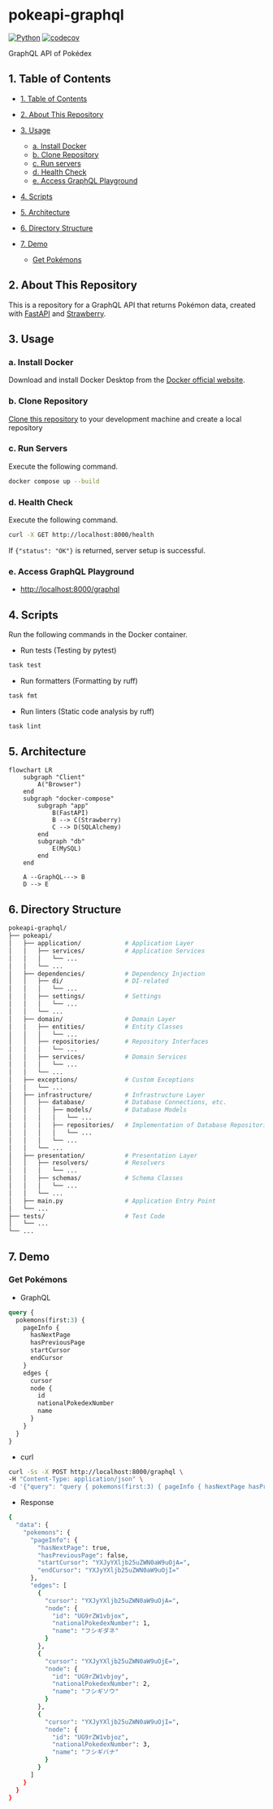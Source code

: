 # pokeapi-graphql

[![Python](https://img.shields.io/badge/Python-3.11-blue)](https://www.python.org/)
[![codecov](https://codecov.io/gh/kohdice/pokeapi-graphql/graph/badge.svg?token=01EPH5KG7V)](https://codecov.io/gh/kohdice/pokeapi-graphql)

GraphQL API of Pokédex

## 1. Table of Contents

- [1. Table of Contents](#1-table-of-contents)
- [2. About This Repository](#2-about-this-repository)
- [3. Usage](#3-usage)
  - [a. Install Docker](#a-install-docker)
  - [b. Clone Repository](#b-clone-repository)
  - [c. Run servers](#c-run-servers)
  - [d. Health Check](#d-health-check)
  - [e. Access GraphQL Playground](#e-access-graphql-playground)

- [4. Scripts](#4-scripts)
- [5. Architecture](#5-architecture)
- [6. Directory Structure](#6-directory-structure)
- [7. Demo](#7-demo)
  - [Get Pokémons](#get-pokémons)

## 2. About This Repository

This is a repository for a GraphQL API that returns Pokémon data,
created with [FastAPI](https://fastapi.tiangolo.com/) and [Strawberry](https://strawberry.rocks/).

## 3. Usage

### a. Install Docker

Download and install Docker Desktop from the [Docker official website](https://www.docker.com/products/docker-desktop/).

### b. Clone Repository

[Clone this repository]([https://github.com/kohdice/pokeapi-graphql](https://github.com/kohdice/pokeapi-graphql))
to your development machine and create a local repository

### c. Run Servers

Execute the following command.

```bash
docker compose up --build
```

### d. Health Check

Execute the following command.

```bash
curl -X GET http://localhost:8000/health
```

If `{"status": "OK"}` is returned, server setup is successful.

### e. Access GraphQL Playground

- [http://localhost:8000/graphql](http://localhost:8000/graphql)

## 4. Scripts

Run the following commands in the Docker container.

- Run tests (Testing by pytest)

```bash
task test
```

- Run formatters (Formatting by ruff)

```bash
task fmt
```

- Run linters (Static code analysis by ruff)

```bash
task lint
```

## 5. Architecture

```mermaid
flowchart LR
    subgraph "Client"
        A("Browser")
    end
    subgraph "docker-compose"
        subgraph "app"
            B(FastAPI)
            B --> C(Strawberry)
            C --> D(SQLAlchemy)
        end
        subgraph "db"
            E(MySQL)
        end
    end

    A --GraphQL---> B
    D --> E
```

## 6. Directory Structure

```bash
pokeapi-graphql/
├── pokeapi/
│   ├── application/            # Application Layer
│   │   ├── services/           # Application Services
│   │   │   └── ...
│   │   └── ...
│   ├── dependencies/           # Dependency Injection
│   │   ├── di/                 # DI-related
│   │   │   └── ...
│   │   ├── settings/           # Settings
│   │   │   └── ...
│   │   └── ...
│   ├── domain/                 # Domain Layer
│   │   ├── entities/           # Entity Classes
│   │   │   └── ...
│   │   ├── repositories/       # Repository Interfaces
│   │   │   └── ...
│   │   ├── services/           # Domain Services
│   │   │   └── ...
│   │   └── ...
│   ├── exceptions/             # Custom Exceptions
│   │   └── ...
│   ├── infrastructure/         # Infrastructure Layer
│   │   ├── database/           # Database Connections, etc.
│   │   │   ├── models/         # Database Models
│   │   │   │   └── ...
│   │   │   ├── repositories/   # Implementation of Database Repositories
│   │   │   │   └── ...
│   │   │   └── ...
│   │   └── ...
│   ├── presentation/           # Presentation Layer
│   │   ├── resolvers/          # Resolvers
│   │   │   └── ...
│   │   ├── schemas/            # Schema Classes
│   │   │   └── ...
│   │   └── ...
│   ├── main.py                 # Application Entry Point
│   └── ...
├── tests/                      # Test Code
│   └── ...
└── ...
```

## 7. Demo

### Get Pokémons

- GraphQL

```graphql
query {
  pokemons(first:3) {
    pageInfo {
      hasNextPage
      hasPreviousPage
      startCursor
      endCursor
    }
    edges {
      cursor
      node {
        id
        nationalPokedexNumber
        name
      }
    }
  }
}
```

- curl

```bash
curl -Ss -X POST http://localhost:8000/graphql \
-H "Content-Type: application/json" \
-d '{"query": "query { pokemons(first:3) { pageInfo { hasNextPage hasPreviousPage startCursor endCursor } edges { cursor node { id nationalPokedexNumber name } } } }"}' | jq .
```

- Response

```bash
{
  "data": {
    "pokemons": {
      "pageInfo": {
        "hasNextPage": true,
        "hasPreviousPage": false,
        "startCursor": "YXJyYXljb25uZWN0aW9uOjA=",
        "endCursor": "YXJyYXljb25uZWN0aW9uOjI="
      },
      "edges": [
        {
          "cursor": "YXJyYXljb25uZWN0aW9uOjA=",
          "node": {
            "id": "UG9rZW1vbjox",
            "nationalPokedexNumber": 1,
            "name": "フシギダネ"
          }
        },
        {
          "cursor": "YXJyYXljb25uZWN0aW9uOjE=",
          "node": {
            "id": "UG9rZW1vbjoy",
            "nationalPokedexNumber": 2,
            "name": "フシギソウ"
          }
        },
        {
          "cursor": "YXJyYXljb25uZWN0aW9uOjI=",
          "node": {
            "id": "UG9rZW1vbjoz",
            "nationalPokedexNumber": 3,
            "name": "フシギバナ"
          }
        }
      ]
    }
  }
}
```
